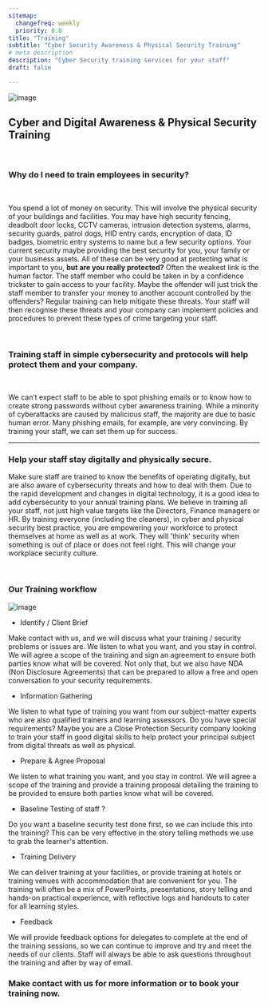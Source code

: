 ```yaml
---
sitemap:
  changefreq: weekly
  priority: 0.8
title: "Training"
subtitle: "Cyber Security Awareness & Physical Security Training"
# meta description
description: "Cyber Security training services for your staff"
draft: false

---
```



![image](../../images/training.jpg)




## Cyber and Digital Awareness & Physical Security Training

<br>

### Why do I need to train employees in security?

<br>

You spend a lot of money on security. This will involve the physical security of your buildings and facilities. You may have high security fencing, deadbolt door locks, CCTV cameras, intrusion detection systems, alarms, security guards, patrol dogs, HID entry cards, encryption of data, ID badges, biometric entry systems to name but a few security options. Your current security maybe providing the best security for you, your family or your business assets. All of these can be very good at protecting what is important to you, **but are you really protected?** Often the weakest link is the human factor. The staff member who could be taken in by a confidence trickster to gain access to your facility. Maybe the offender will just trick the staff member to transfer your money to another account controlled by the offenders? Regular training can help mitigate these threats. Your staff will then recognise these threats and your company can implement policies and procedures to prevent these types of crime targeting your staff.  

<br>

### Training staff in simple cybersecurity and protocols will help protect them and your company. 

<br>

We can’t expect staff to be able to spot phishing emails or to know how to create strong passwords without cyber awareness training. While a minority of cyberattacks are caused by malicious staff, the majority are due to basic human error. Many phishing emails, for example, are very convincing. By training your staff, we can set them up for success.

<hr>

### Help your staff stay digitally and physically secure.

Make sure staff are trained to know the benefits of operating digitally, but are also aware of cybersecurity threats and how to deal with them. Due to the rapid development and changes in digital technology, it is a good idea to add cybersecurity to your annual training plans. We believe in training all your staff, not just high value targets like the Directors, Finance managers or HR. By training everyone (including the cleaners), in cyber and physical security best practice, you are empowering your workforce to protect themselves at home as well as at work. They will 'think' security when something is out of place or does not feel right. This will change your workplace security culture.   

<br>

### Our Training workflow 

![image](../../images/Trainingworkflow.PNG)

* Identify / Client Brief

Make contact with us, and we will discuss what your training / security problems or issues are. We listen to what you want, and you stay in control. We will agree a scope of the training and sign an agreement to ensure both parties know what will be covered. Not only that, but we also have NDA (Non Disclosure Agreements) that can be prepared to allow a free and open conversation to your security requirements. 

* Information Gathering

We listen to what type of training you want from our subject-matter experts who are also qualified trainers and learning assessors. Do you have special requirements? Maybe you are a Close Protection Security company looking to train your staff in good digital skills to help protect your principal  subject from digital threats as well as physical. 

* Prepare & Agree Proposal 

We listen to what training you want, and you stay in control. We will agree a scope of the training and provide a training proposal detailing the training to be provided to ensure both parties know what will be covered.

* Baseline Testing of staff ?

Do you want a baseline security test done first, so we can include this into the training? This can be very effective in the story telling methods we use to grab the learner's attention.

* Training Delivery

We can deliver training at your facilities, or provide training at hotels or training venues with accommodation that are convenient for you. The training will often be a mix of PowerPoints, presentations, story telling and hands-on practical experience, with reflective logs and handouts to cater for all learning styles. 

* Feedback

We will provide feedback options for delegates to complete at the end of the training sessions, so we can continue to improve and try and meet the needs of our clients. Staff will always be able to ask questions throughout the training and after by way of email.

### Make contact with us for more information or to book your training now.